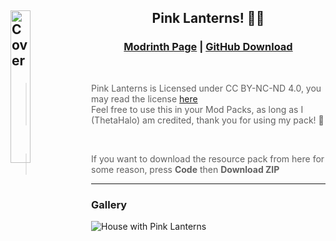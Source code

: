 ## <img align="left" alt="Cover" src="https://cdn.modrinth.com/data/vRQuUWXC/3b33766c5b3311bc2080ebc8184ab300de4d459f.jpeg" width="25%"  />  <h2 align="center">Pink Lanterns! 🩷🏮</h1>

<h3 align=center> 

[__Modrinth Page__](https://modrinth.com) | [__GitHub Download__](https://github.com/ThetaHalo/ResourcePacks/archive/refs/heads/pink-lantern.zip)
</h3>
<br>

> Pink Lanterns is Licensed under CC BY-NC-ND 4.0, you may read the license [here](./LICENSE)<br>
> Feel free to use this in your Mod Packs, as long as I (ThetaHalo) am credited, thank you for using my pack! 💜
<br>

> If you want to download the resource pack from here for some reason, press **Code** then **Download ZIP**
---

### Gallery

<img src="https://github.com/ThetaHalo/ResourcePacks/assets/82065263/8e6dab6e-5c45-4dda-ad06-14e4fe13d0ab" alt="House with Pink Lanterns">
